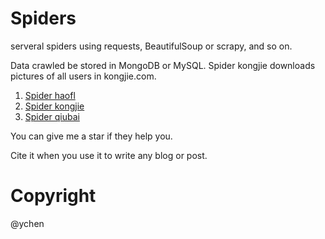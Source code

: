 # Spiders
serveral spiders using requests, BeautifulSoup or scrapy, and so on. 

Data crawled be stored in MongoDB or MySQL. Spider kongjie downloads pictures of all users in kongjie.com.

1. [Spider haofl](haofl)
2. [Spider kongjie](kongjie)
3. [Spider qiubai](qiubai)

You can give me a star if they help you. 

Cite it when you use it to write any blog or post.

# Copyright

@ychen